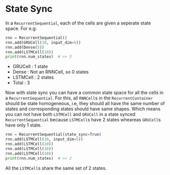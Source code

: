 # State Sync

In a `RecurrentSequential`, each of the cells are given a seperate state space. For e.g:

```python
rnn = RecurrentSequential()
rnn.add(GRUCell(10, input_dim=5))
rnn.add(Dense(5))
rnn.add(LSTMCell(10))
print(rnn.num_states)  # >> 3
```

* GRUCell : 1 state
* Dense : Not an RNNCell, so 0 states
* LSTMCell : 2 states
* Total : 3

Now with state sync you can have a common state space for all the cells in a `RecurrentSequential`.
For this, all `RNNCell`s in the `RecurrentContainer` should be state homogeneous, i.e, they should all have the same number of states and corresponding states should have same shapes. Which means you can not have both `LSTMCell` and `GRUCell` in a state synced `RecurrentSequential` because `LSTMCell`s have 2 states wheareas `GRUCell`s have only 1 state.

```python
rnn = RecurrentSequential(state_sync=True)
rnn.add(LSTMCell(10, input_dim=5))
rnn.add(LSTMCell(10))
rnn.add(LSTMCell(10))
rnn.add(LSTMCell(10))
print(rnn.num_states)  # >> 2
```

All the `LSTMCell`s share the same set of 2 states.
